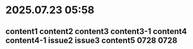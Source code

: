 # 2025.07.23 05:58
content1
content2
content3 content3-1
content4 content4-1
issue2
issue3
content5
0728 0728
---